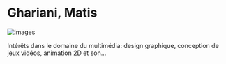 # Ghariani, Matis



![images](https://user-images.githubusercontent.com/112189899/214938465-ead0e6d9-14a1-4412-bf32-80efeeca7c87.jpg)


Intérêts dans le domaine du multimédia: design graphique, conception de jeux vidéos, animation 2D et son...

